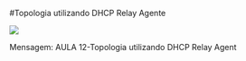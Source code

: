 ﻿#Topologia utilizando DHCP Relay Agente

![](./ESTATICO-VLANS.png)

Mensagem: AULA 12-Topologia utilizando  DHCP Relay Agent